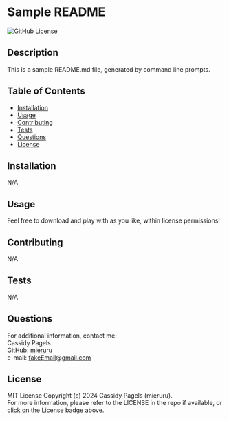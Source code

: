 # Sample README

[![GitHub License](https://img.shields.io/badge/license-MIT_License-006400.svg)](https://opensource.org/license/mit)

## Description

This is a sample README.md file, generated by command line prompts.

## Table of Contents

* [Installation](#installation)
* [Usage](#usage)
* [Contributing](#contributing)
* [Tests](#tests)
* [Questions](#questions)
* [License](#license)

## Installation

N/A

## Usage

Feel free to download and play with as you like, within license permissions!

## Contributing

N/A

## Tests

N/A

## Questions

For additional information, contact me:  
Cassidy Pagels  
GitHub: [mieruru](https://github.com/mieruru/)  
e-mail: fakeEmail@gmail.com

## License

MIT License Copyright (c) 2024 Cassidy Pagels (mieruru).  
For more information, please refer to the LICENSE in the repo if available, or click on the License badge above.
